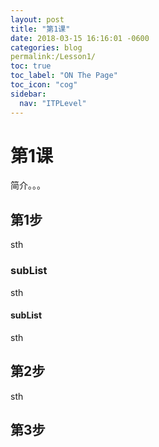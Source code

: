 ```yaml
---
layout: post
title: "第1课"
date: 2018-03-15 16:16:01 -0600
categories: blog
permalink:/Lesson1/
toc: true
toc_label: "ON The Page"
toc_icon: "cog"
sidebar:
  nav: "ITPLevel"
---
```

# 第1课
简介。。。
## 第1步
sth
### subList
sth
#### subList
sth
## 第2步
sth
## 第3步

